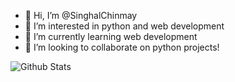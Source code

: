- 👋 Hi, I’m @SinghalChinmay
- 👀 I’m interested in python and web development 
- 🌱 I’m currently learning web development 
- 💞️ I’m looking to collaborate on python projects!

![Github Stats](https://github-readme-stats.vercel.app/api?username=singhalchinmay&show_icons=true&hide_border=true&theme=github_dark)
<!---
SinghalChinmay/SinghalChinmay is a ✨ special ✨ repository because its `README.md` (this file) appears on your GitHub profile.
You can click the Preview link to take a look at your changes.
--->
